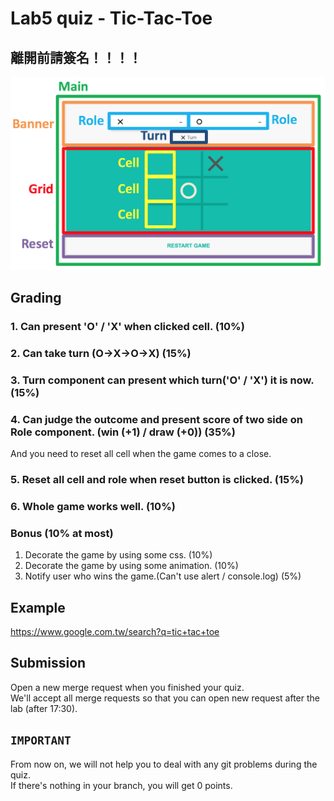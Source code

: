 # Lab5 quiz - Tic-Tac-Toe

## 離開前請簽名！！！！

![Component](img/component.png)

## Grading
### 1. Can present 'O' / 'X' when clicked cell. (10%)

### 2. Can take turn (O->X->O->X) (15%)

### 3. Turn component can present which turn('O' / 'X') it is now. (15%)

### 4. Can judge the outcome and present score of two side on Role component. (win (+1) / draw (+0)) (35%)
And you need to reset all cell when the game comes to a close.

### 5. Reset all cell and role when reset button is clicked. (15%)

### 6. Whole game works well. (10%)

### Bonus (10% at most)
1. Decorate the game by using some css. (10%)
2. Decorate the game by using some animation. (10%)
3. Notify user who wins the game.(Can't use alert / console.log) (5%)

## Example
https://www.google.com.tw/search?q=tic+tac+toe

## Submission
Open a new merge request when you finished your quiz. <br />
We'll accept all merge requests so that you can open new request after the lab (after 17:30).<br />

## `IMPORTANT`<br />
From now on, we will not help you to deal with any git problems during the quiz.<br />
If there's nothing in your branch, you will get 0 points.